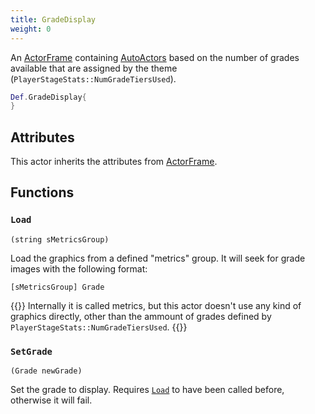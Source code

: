 ```yaml
---
title: GradeDisplay
weight: 0
---
```


An [ActorFrame](../actorframe) containing [AutoActors](../) based on the number of grades available that are assigned by the theme (`PlayerStageStats::NumGradeTiersUsed`).

```lua
Def.GradeDisplay{
}
```

## Attributes

This actor inherits the attributes from [ActorFrame](../actorframe/#attributes).

## Functions

### `Load`
`(string sMetricsGroup)`

Load the graphics from a defined "metrics" group. It will seek for grade images with the following format:
```
[sMetricsGroup] Grade
```

{{<hint>}}
Internally it is called metrics, but this actor doesn't use any kind of graphics directly, other than the ammount of grades defined by `PlayerStageStats::NumGradeTiersUsed`.
{{</hint>}}

### `SetGrade`
`(Grade newGrade)`

Set the grade to display. Requires [`Load`](#load) to have been called before, otherwise it will fail.